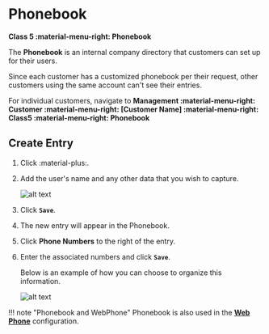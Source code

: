 # Phonebook

**Class 5 :material-menu-right: Phonebook**

The **Phonebook** is an internal company directory that customers can set up for their users.

Since each customer has a customized phonebook per their request, other customers using the same account can't see their entries.

For individual customers, navigate to **Management :material-menu-right: Customer :material-menu-right: [Customer Name] :material-menu-right: Class5 :material-menu-right: Phonebook**

## Create Entry

1. Click :material-plus:.
2. Add the user's name and any other data that you wish to capture.

    ![alt text][phonebook0]

3. Click **`Save`**.
4. The new entry will appear in the Phonebook.
5. Click **Phone Numbers** to the right of the entry.
6. Enter the associated numbers and click **`Save`**.

    Below is an example of how you can choose to organize this information.

    ![alt text][phonebook]

!!! note "Phonebook and WebPhone"
    Phonebook is also used in the [**Web Phone**](https://docs.connexcs.com/webphone/) configuration.

[phonebook0]: /class5/img/phonebook0.png "Phonebook Entry"
[phonebook]: /class5/img/phonebook.png "Phonebook Add Numbers"
